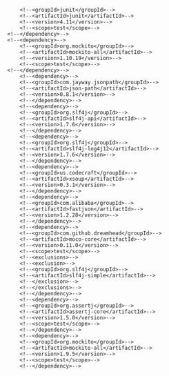   <!--<dependency>-->
        <!--<groupId>junit</groupId>-->
        <!--<artifactId>junit</artifactId>-->
        <!--<version>4.11</version>-->
        <!--<scope>test</scope>-->
    <!--</dependency>-->
    <!--<dependency>-->
        <!--<groupId>org.mockito</groupId>-->
        <!--<artifactId>mockito-all</artifactId>-->
        <!--<version>1.10.19</version>-->
        <!--<scope>test</scope>-->
    <!--</dependency>-->
        <!--<dependency>-->
        <!--<groupId>com.jayway.jsonpath</groupId>-->
        <!--<artifactId>json-path</artifactId>-->
        <!--<version>0.8.1</version>-->
        <!--</dependency>-->
        <!--<dependency>-->
        <!--<groupId>org.slf4j</groupId>-->
        <!--<artifactId>slf4j-api</artifactId>-->
        <!--<version>1.7.6</version>-->
        <!--</dependency>-->
        <!--<dependency>-->
        <!--<groupId>org.slf4j</groupId>-->
        <!--<artifactId>slf4j-log4j12</artifactId>-->
        <!--<version>1.7.6</version>-->
        <!--</dependency>-->
        <!--<dependency>-->
        <!--<groupId>us.codecraft</groupId>-->
        <!--<artifactId>xsoup</artifactId>-->
        <!--<version>0.3.1</version>-->
        <!--</dependency>-->
        <!--<dependency>-->
        <!--<groupId>com.alibaba</groupId>-->
        <!--<artifactId>fastjson</artifactId>-->
        <!--<version>1.2.28</version>-->
        <!--</dependency>-->
        <!--<dependency>-->
        <!--<groupId>com.github.dreamhead</groupId>-->
        <!--<artifactId>moco-core</artifactId>-->
        <!--<version>0.11.0</version>-->
        <!--<scope>test</scope>-->
        <!--<exclusions>-->
        <!--<exclusion>-->
        <!--<groupId>org.slf4j</groupId>-->
        <!--<artifactId>slf4j-simple</artifactId>-->
        <!--</exclusion>-->
        <!--</exclusions>-->
        <!--</dependency>-->
        <!--<dependency>-->
        <!--<groupId>org.assertj</groupId>-->
        <!--<artifactId>assertj-core</artifactId>-->
        <!--<version>1.5.0</version>-->
        <!--<scope>test</scope>-->
        <!--</dependency>-->
        <!--<dependency>-->
        <!--<groupId>org.mockito</groupId>-->
        <!--<artifactId>mockito-all</artifactId>-->
        <!--<version>1.9.5</version>-->
        <!--<scope>test</scope>-->
        <!--</dependency>-->